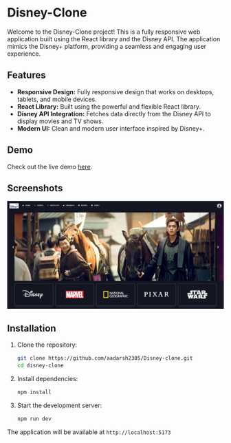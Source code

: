 # Disney-Clone

Welcome to the Disney-Clone project! This is a fully responsive web application built using the React library and the Disney API. The application mimics the Disney+ platform, providing a seamless and engaging user experience.

## Features

- **Responsive Design:** Fully responsive design that works on desktops, tablets, and mobile devices.
- **React Library:** Built using the powerful and flexible React library.
- **Disney API Integration:** Fetches data directly from the Disney API to display movies and TV shows.
- **Modern UI:** Clean and modern user interface inspired by Disney+.

## Demo

Check out the live demo [here](https://disney-clone-addy.vercel.app/).

## Screenshots

![Home Screen](disney-clone/src/assets/Homepage_ss/Home.png "Home screen screenshot")

## Installation

1. Clone the repository:
    ```bash
    git clone https://github.com/aadarsh2305/Disney-clone.git
    cd disney-clone
    ```

2. Install dependencies:
    ```bash
    npm install
    ```

3. Start the development server:
    ```bash
    npm run dev
    ```

The application will be available at `http://localhost:5173`

